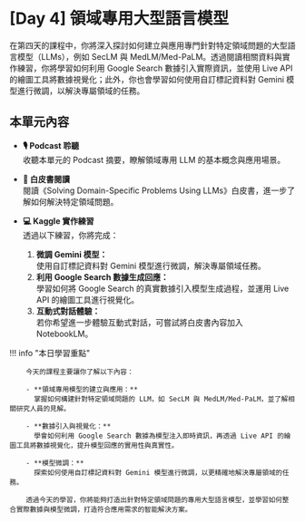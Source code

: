 # [Day 4] 領域專用大型語言模型

在第四天的課程中，你將深入探討如何建立與應用專門針對特定領域問題的大型語言模型（LLMs），例如 SecLM 與 MedLM/Med-PaLM。透過閱讀相關資料與實作練習，你將學習如何利用 Google Search 數據引入實際資訊，並使用 Live API 的繪圖工具將數據視覺化；此外，你也會學習如何使用自訂標記資料對 Gemini 模型進行微調，以解決專屬領域的任務。

## 本單元內容

- **🎙️ Podcast 聆聽**  
    收聽本單元的 Podcast 摘要，瞭解領域專用 LLM 的基本概念與應用場景。

- **📄 白皮書閱讀**  
    閱讀《Solving Domain-Specific Problems Using LLMs》白皮書，進一步了解如何解決特定領域問題。

- **💻 Kaggle 實作練習**  
    透過以下練習，你將完成：
    1. **微調 Gemini 模型：**  
        使用自訂標記資料對 Gemini 模型進行微調，解決專屬領域任務。
    2. **利用 Google Search 數據生成回應：**  
        學習如何將 Google Search 的真實數據引入模型生成過程，並運用 Live API 的繪圖工具進行視覺化。
    3. **互動式對話體驗：**  
        若你希望進一步體驗互動式對話，可嘗試將白皮書內容加入 NotebookLM。

!!! info "本日學習重點"

        今天的課程主要讓你了解以下內容：

        - **領域專用模型的建立與應用：**  
          掌握如何構建針對特定領域問題的 LLM，如 SecLM 與 MedLM/Med-PaLM，並了解相關研究人員的見解。

        - **數據引入與視覺化：**  
          學會如何利用 Google Search 數據為模型注入即時資訊，再透過 Live API 的繪圖工具將數據視覺化，提升模型回應的實用性與真實性。

        - **模型微調：**  
          探索如何使用自訂標記資料對 Gemini 模型進行微調，以更精確地解決專屬領域的任務。

        透過今天的學習，你將能夠打造出針對特定領域問題的專用大型語言模型，並學習如何整合實際數據與模型微調，打造符合應用需求的智能解決方案。
